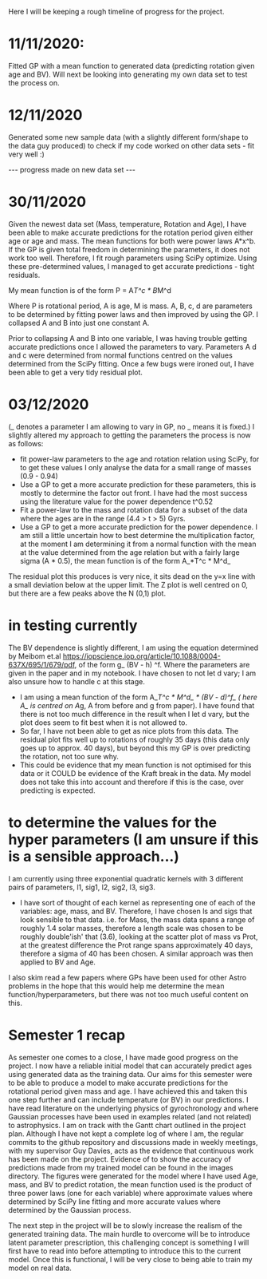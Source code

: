 Here I will be keeping a rough timeline of progress for the project.

# 11/11/2020: #
Fitted GP with a mean function to generated data (predicting rotation given age and BV). Will next be looking into generating my own data set to test the process on. 

# 12/11/2020 #
Generated some new sample data (with a slightly different form/shape to the data guy produced) to check if my code worked on other data sets - fit very well :)

--- progress made on new data set ---

# 30/11/2020 #

Given the newest data set (Mass, temperature, Rotation and Age), I have been able to make accurate predictions for the rotation period given either age or age and mass. The mean functions for both were power laws A*x^b. If the GP is given total freedom in determining the parameters, it does not work too well. Therefore, I fit rough parameters using SciPy optimize. Using these pre-determined values, I managed to get accurate predictions - tight residuals. 

My mean function is of the form P = A*T^c * B*M^d

Where P is rotational period, A is age, M is mass. A, B, c, d are parameters to be determined by fitting power laws and then improved by using the GP. I collapsed A and B into just one constant A. 

Prior to collapsing A and B into one variable, I was having trouble getting accurate predictions once I allowed the parameters to vary.
Parameters A d and c were determined from normal functions centred on the values determined from the SciPy fitting. 
Once a few bugs were ironed out, I have been able to get a very tidy residual plot.


# 03/12/2020 #
(_ denotes a parameter I am allowing to vary in GP, no _ means it is fixed.)
I slightly altered my approach to getting the parameters the process is now as follows:
 - fit power-law parameters to the age and rotation relation using SciPy, for to get these values I only analyse the data for a small range of masses (0.9 - 0.94)
 - Use a GP to get a more accurate prediction for these parameters, this is mostly to determine the factor out front. I have had the most success using the literature value for the power dependence t^0.52
 - Fit a power-law to the mass and rotation data for a subset of the data where the ages are in the range (4.4 > t > 5) Gyrs.
 - Use a GP to get a more accurate prediction for the power dependence. I am still a little uncertain how to best determine the multiplication factor, at the moment I am determining it from a normal function with the mean at the value determined from the age relation but with a fairly large sigma (A * 0.5), the mean function is of the form A_*T^c * M^d_
 
 The residual plot this produces is very nice, it sits dead on the y=x line with a small deviation below at the upper limit. The Z plot is well centred on 0, but there are a few peaks above the N (0,1) plot.
 
 
 # in testing currently # 
 The BV dependence is slightly different, I am using the equation determined by Meibom et.al https://iopscience.iop.org/article/10.1088/0004-637X/695/1/679/pdf, of the form g_ (BV - h) ^f. Where the parameters are given in the paper and in my notebook. I have chosen to not let d vary; I am also unsure how to handle c at this stage. 
 - I am using a mean function of the form A_*T^c * M^d_ * (BV - d)^f_ ( here A_ is centred on A*g, A from before and g from paper). I have found that there is not too much difference in the result when I let d vary, but the plot does seem to fit best when it is not allowed to. 
 - So far, I have not been able to get as nice plots from this data. The residual plot fits well up to rotations of roughly 35 days (this data only goes up to approx. 40 days), but beyond this my GP is over predicting the rotation, not too sure why. 
 - This could be evidence that my mean function is not optimised for this data or it COULD be evidence of the Kraft break in the data. My model does not take this into account and therefore if this is the case, over predicting is expected. 
 
 
 # to determine the values for the hyper parameters (I am unsure if this is a sensible approach...)
 I am currently using three exponential quadratic kernels with 3 different pairs of parameters, l1, sig1, l2, sig2, l3, sig3.
 - I have sort of thought of each kernel as representing one of each of the variables: age, mass, and BV. Therefore, I have chosen ls and sigs that look sensible to that data. i.e. for Mass, the mass data spans a  range of roughly 1.4 solar masses, therefore a length scale was chosen to be roughly double'ish' that (3.6), looking at the scatter plot of mass vs Prot, at the greatest difference the Prot range spans approximately 40 days, therefore a sigma of 40 has been chosen. A similar approach was then applied to BV and Age. 
 
 I also skim read a few papers where GPs have been used for other Astro problems in the hope that this would help me determine the mean function/hyperparameters, but there was not too much useful content on this.


# Semester 1 recap
As semester one comes to a close, I have made good progress on the project. I now have a reliable initial model that can accurately predict ages using generated data as the training data. Our aims for this semester were to be able to produce a model to make accurate predictions for the rotational period given mass and age. I have achieved this and taken this one step further and can include temperature (or BV) in our predictions. I have read literature on the underlying physics of gyrochronology and where Gaussian processes have been used in examples related (and not related) to astrophysics. 
I am on track with the Gantt chart outlined in the project plan. Although I have not kept a complete log of where I am, the regular commits to the github repository and discussions made in weekly meetings, with my supervisor Guy Davies, acts as the evidence that continuous work has been made on the project. 
Evidence of to show the accuracy of predictions made from my trained model can be found in the images directory. The figures were generated for the model where I have used Age, mass, and BV to predict rotation, the mean function used is the product of three power laws (one for each variable) where approximate values where determined by SciPy line fitting and more accurate values where determined by the Gaussian process.



The next step in the project will be to slowly increase the realism of the generated training data. The main hurdle to overcome will be to introduce latent parameter prescription, this challenging concept is something I will first have to read into before attempting to introduce this to the current model. Once this is functional, I will be very close to being able to train my model on real data.


